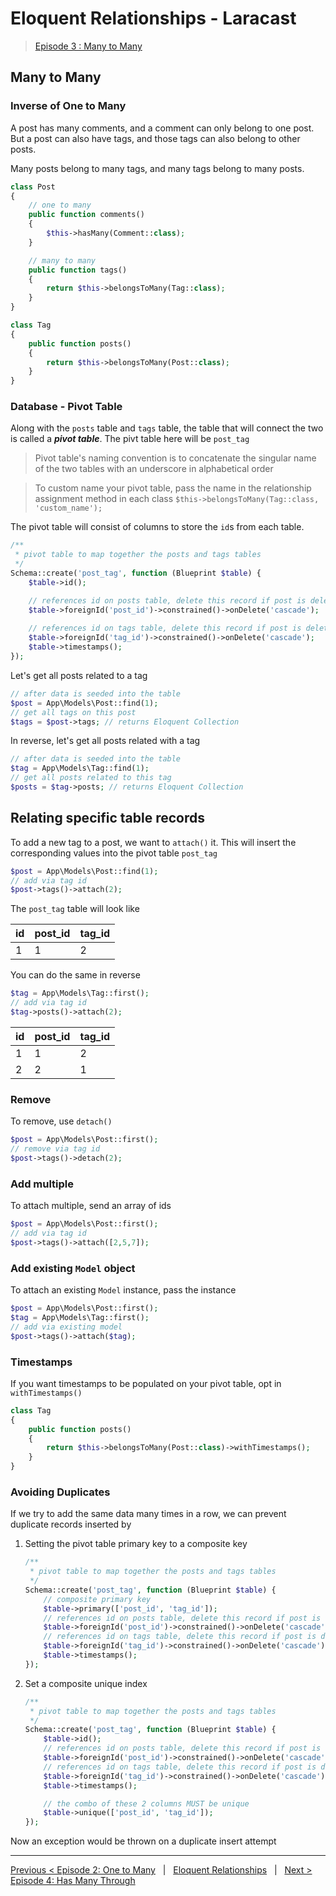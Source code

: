 # Eloquent Relationships - Laracast
> [Episode 3 : Many to Many](https://laracasts.com/series/eloquent-relationships/episodes/3)

## Many to Many

### Inverse of One to Many

A post has many comments, and a comment can only belong to one post. But a post can also have tags, and those tags can also belong to other posts.

Many posts belong to many tags, and many tags belong to many posts.

```php
class Post 
{
    // one to many
    public function comments() 
    {
        $this->hasMany(Comment::class);
    }

    // many to many
    public function tags()
    {
        return $this->belongsToMany(Tag::class);
    }    
}

class Tag
{
    public function posts()
    {
        return $this->belongsToMany(Post::class);
    }
}
```

### Database - Pivot Table
Along with the `posts` table and `tags` table, the table that will connect the two is called a ***pivot table***. The pivt table here will be `post_tag`

> Pivot table's naming convention is to concatenate the singular name of the two tables with an underscore in alphabetical order

> To custom name your pivot table, pass the name in the relationship assignment method in each class
> `$this->belongsToMany(Tag::class, 'custom_name');`

The pivot table will consist of columns to store the `id`s from each table.

```php
/**
 * pivot table to map together the posts and tags tables
 */
Schema::create('post_tag', function (Blueprint $table) {
    $table->id();

    // references id on posts table, delete this record if post is deleted
    $table->foreignId('post_id')->constrained()->onDelete('cascade'); 
    
    // references id on tags table, delete this record if post is deleted
    $table->foreignId('tag_id')->constrained()->onDelete('cascade'); 
    $table->timestamps();
});
```

Let's get all posts related to a tag

```php
// after data is seeded into the table
$post = App\Models\Post::find(1);
// get all tags on this post
$tags = $post->tags; // returns Eloquent Collection
```

In reverse, let's get all posts related with a tag

```php
// after data is seeded into the table
$tag = App\Models\Tag::find(1);
// get all posts related to this tag
$posts = $tag->posts; // returns Eloquent Collection
```

## Relating specific table records 
To add a new tag to a post, we want to `attach()` it. This will insert the corresponding values into the pivot table `post_tag`

```php
$post = App\Models\Post::find(1);
// add via tag id
$post->tags()->attach(2);
```

The `post_tag` table will look like 

| id | post_id | tag_id |
|---|----|----|
| 1 | 1 | 2 |

You can do the same in reverse

```php
$tag = App\Models\Tag::first();
// add via tag id
$tag->posts()->attach(2);
```

| id | post_id | tag_id |
|---|----|----|
| 1 | 1 | 2 |
| 2 | 2 | 1 |

### Remove
To remove, use `detach()`
```php
$post = App\Models\Post::first();
// remove via tag id
$post->tags()->detach(2);
```

### Add multiple
To attach multiple, send an array of ids
```php
$post = App\Models\Post::first();
// add via tag id
$post->tags()->attach([2,5,7]);
```

### Add existing `Model` object
To attach an existing `Model` instance, pass the instance
```php
$post = App\Models\Post::first();
$tag = App\Models\Tag::first();
// add via existing model
$post->tags()->attach($tag);
```

### Timestamps
If you want timestamps to be populated on your pivot table, opt in `withTimestamps()`
```php
class Tag
{
    public function posts()
    {
        return $this->belongsToMany(Post::class)->withTimestamps();
    }
}
```

### Avoiding Duplicates
If we try to add the same data many times in a row, we can prevent duplicate records inserted by

1. Setting the pivot table primary key to a composite key
    ```php
    /**
     * pivot table to map together the posts and tags tables
     */
    Schema::create('post_tag', function (Blueprint $table) {
        // composite primary key
        $table->primary(['post_id', 'tag_id']);
        // references id on posts table, delete this record if post is deleted
        $table->foreignId('post_id')->constrained()->onDelete('cascade'); 
        // references id on tags table, delete this record if post is deleted
        $table->foreignId('tag_id')->constrained()->onDelete('cascade'); 
        $table->timestamps();
    });
    ```
2. Set a composite unique index
    ```php
    /**
     * pivot table to map together the posts and tags tables
     */
    Schema::create('post_tag', function (Blueprint $table) {
        $table->id();
        // references id on posts table, delete this record if post is deleted
        $table->foreignId('post_id')->constrained()->onDelete('cascade'); 
        // references id on tags table, delete this record if post is deleted
        $table->foreignId('tag_id')->constrained()->onDelete('cascade'); 
        $table->timestamps();

        // the combo of these 2 columns MUST be unique
        $table->unique(['post_id', 'tag_id']);
    });
    ```

Now an exception would be thrown on a duplicate insert attempt



---

[Previous < Episode 2: One to Many](onetomany.md) &nbsp; | &nbsp; [Eloquent Relationships](/eloquent/relationships/) &nbsp; | &nbsp; [Next > Episode 4: Has Many Through](hasmany.md)
